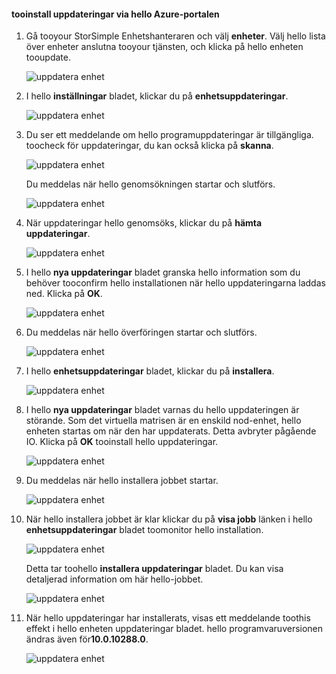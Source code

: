 <!--author=alkohli last changed: 11/07/16 -->

#### <a name="tooinstall-updates-via-hello-azure-portal"></a>tooinstall uppdateringar via hello Azure-portalen

1. Gå tooyour StorSimple Enhetshanteraren och välj **enheter**. Välj hello lista över enheter anslutna tooyour tjänsten, och klicka på hello enheten tooupdate. 

    ![uppdatera enhet](../includes/media/storsimple-virtual-array-install-update-via-portal/azupdate1m.png) 

2. I hello **inställningar** bladet, klickar du på **enhetsuppdateringar**. 

    ![uppdatera enhet](../includes/media/storsimple-virtual-array-install-update-via-portal/azupdate2m.png)  

3. Du ser ett meddelande om hello programuppdateringar är tillgängliga. toocheck för uppdateringar, du kan också klicka på **skanna**.

    ![uppdatera enhet](../includes/media/storsimple-virtual-array-install-update-via-portal/azupdate3m.png)

    Du meddelas när hello genomsökningen startar och slutförs.

    ![uppdatera enhet](../includes/media/storsimple-virtual-array-install-update-via-portal/azupdate5m.png)

4. När uppdateringar hello genomsöks, klickar du på **hämta uppdateringar**. 

    ![uppdatera enhet](../includes/media/storsimple-virtual-array-install-update-via-portal/azupdate6m.png)

5. I hello **nya uppdateringar** bladet granska hello information som du behöver tooconfirm hello installationen när hello uppdateringarna laddas ned. Klicka på **OK**.

    ![uppdatera enhet](../includes/media/storsimple-virtual-array-install-update-via-portal/azupdate7m.png)

6. Du meddelas när hello överföringen startar och slutförs.

     ![uppdatera enhet](../includes/media/storsimple-virtual-array-install-update-via-portal/azupdate8m.png)

5. I hello **enhetsuppdateringar** bladet, klickar du på **installera**.

     ![uppdatera enhet](../includes/media/storsimple-virtual-array-install-update-via-portal/azupdate11m.png)   

6. I hello **nya uppdateringar** bladet varnas du hello uppdateringen är störande. Som det virtuella matrisen är en enskild nod-enhet, hello enheten startas om när den har uppdaterats. Detta avbryter pågående IO. Klicka på **OK** tooinstall hello uppdateringar. 

    ![uppdatera enhet](../includes/media/storsimple-virtual-array-install-update-via-portal/azupdate12m.png) 

7. Du meddelas när hello installera jobbet startar. 

    ![uppdatera enhet](../includes/media/storsimple-virtual-array-install-update-via-portal/azupdate13m.png)

8.  När hello installera jobbet är klar klickar du på **visa jobb** länken i hello **enhetsuppdateringar** bladet toomonitor hello installation. 

    ![uppdatera enhet](../includes/media/storsimple-virtual-array-install-update-via-portal/azupdate15m.png)

    Detta tar toohello **installera uppdateringar** bladet. Du kan visa detaljerad information om här hello-jobbet.

    ![uppdatera enhet](../includes/media/storsimple-virtual-array-install-update-via-portal/azupdate16m.png)

9. När hello uppdateringar har installerats, visas ett meddelande toothis effekt i hello enheten uppdateringar bladet. hello programvaruversionen ändras även för**10.0.10288.0**. 

    ![uppdatera enhet](../includes/media/storsimple-virtual-array-install-update-via-portal/azupdate17m.png)